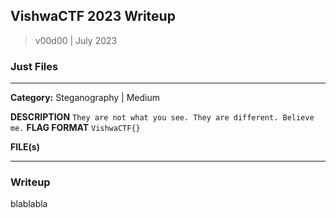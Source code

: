 ## VishwaCTF 2023 Writeup

> v00d00 | July 2023

### Just Files
----
**Category:** Steganography | Medium

**DESCRIPTION**
```They are not what you see. They are different. Believe me.```
**FLAG FORMAT**
``VishwaCTF{}``

**FILE(s)**

---
### Writeup

blablabla
